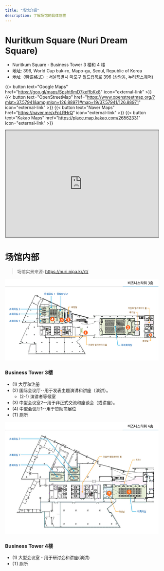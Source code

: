 ```yaml
---
title: "场馆介绍"
description: 了解场馆的具体位置
---
```


# Nuritkum Square (Nuri Dream Square)

- Nuritkum Square - Business Tower 3 楼和 4 楼
- 地址: 396, World Cup buk-ro, Mapo-gu, Seoul, Republic of Korea
- 地址（韩语格式）: 서울특별시 마포구 월드컵북로 396 (상암동, 누리꿈스퀘어)

{{< button text="Google Maps" href="https://goo.gl/maps/Spsht6mD7keffbKx8" icon="external-link" >}}
{{< button text="OpenStreetMap" href="https://www.openstreetmap.org/?mlat=37.57941&amp;mlon=126.88971#map=19/37.57941/126.88971" icon="external-link" >}}
{{< button text="Naver Maps" href="https://naver.me/xFpLRHrQ" icon="external-link" >}}
{{< button text="Kakao Maps" href="https://place.map.kakao.com/26562331" icon="external-link" >}}

<iframe width="100%" height="350" frameborder="0" scrolling="no" marginheight="0" marginwidth="0" src="https://www.openstreetmap.org/export/embed.html?bbox=126.88793778419496%2C37.57848146226235%2C126.89147830009462%2C37.58033930167637&amp;layer=mapnik&amp;marker=37.57941038776403%2C126.88970804214478" style="border: 1px solid black"></iframe>

# 场馆内部

> 场馆实景来源: https://nuri.nipa.kr/rt/

![Business Tower 3楼地图](./business_tower_3f.png)
### Business Tower 3楼
- (1) 大厅和注册
- (2) 国际会议厅--用于发表主题演讲和讲座（演讲）。
  - (2-1) 演讲者等候室
- (3) 中型会议室2--用于非正式交流和座谈会（或讲座）。 
- (4) 中型会议厅1--用于赞助商展位
- (T) 厕所

![Business Tower 3楼地图](./business_tower_4f.png)
### Business Tower 4楼
- (1) 大型会议室 - 用于研讨会和讲座(演讲)
- (T) 厕所